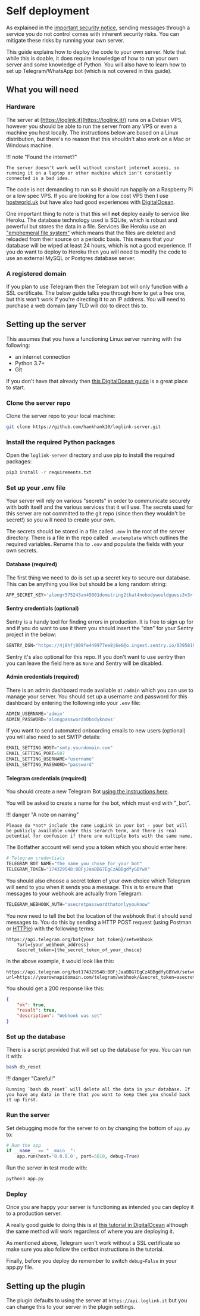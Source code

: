 # Self deployment

As explained in the [important security notice](/security-notice), sending messages through a service you do not control comes with inherent security risks. You can mitigate these risks by running your own server.

This guide explains how to deploy the code to your own server. Note that while this is doable, it does require knowledge of how to run your own server and some knowledge of Python. You will also have to learn how to set up Telegram/WhatsApp bot (which is not covered in this guide).

## What you will need

### Hardware

The server at [https://loglink.it](https://loglink.it/) runs on a Debian VPS, however you should be able to run the server from any VPS or even a machine you host locally. The instructions below are based on a Linux distribution, but there's no reason that this shouldn't also work on a Mac or Windows machine.

!!! note "Found the internet?"

    The server doesn't work well without constant internet access, so running it on a laptop or other machine which isn't constantly connected is a bad idea.

The code is not demanding to run so it should run happily on a Raspberry Pi or a low spec VPS. If you are looking for a low cost VPS then I use [hostworld.uk](https://hostworld.uk/) but have also had good experiences with [DigitalOcean](https://www.digitalocean.com/solutions/vps-hosting).

One important thing to note is that this will **not** deploy easily to service like Heroku. The database technology used is SQLite, which is robust and powerful but stores the data in a file. Services like Heroku use an ["emphemeral file system"](https://devcenter.heroku.com/articles/sqlite3) which means that the files are deleted and reloaded from their source on a periodic basis. This means that your database will be wiped at least 24 hours, which is not a good experience. If you do want to deploy to Heroku then you will need to modify the code to use an external MySQL or Postgres database server.

### A registered domain

If you plan to use Telegram then the Telegram bot will only function with a SSL certificate. The below guide talks you through how to get a free one, but this won't work if you're directing it to an IP address. You will need to purchase a web domain (any TLD will do) to direct this to.

## Setting up the server

This assumes that you have a functioning Linux server running with the following:

- an internet connection
- Python 3.7+
- Git

If you don't have that already then [this DigitalOcean guide](https://www.digitalocean.com/community/tutorials/initial-server-setup-with-ubuntu-20-04) is a great place to start.

### Clone the server repo

Clone the server repo to your local machine:

```bash
git clone https://github.com/hankhank10/loglink-server.git
```

### Install the required Python packages

Open the `loglink-server` directory and use pip to install the required packages:

```bash
pip3 install -r requirements.txt
```

### Set up your .env file

Your server will rely on various "secrets" in order to communicate securely with both itself and the various services that it will use. The secrets used for this server are not committed to the git repo (since then they wouldn't be secret!) so you will need to create your own.

The secrets should be stored in a file called `.env` in the root of the server directory. There is a file in the repo called `.envtemplate` which outlines the required variables. Rename this to `.env` and populate the fields with your own secrets.

#### Database (required)

The first thing we need to do is set up a secret key to secure our database. This can be anything you like but should be a long random string:

```py
APP_SECRET_KEY='alongr575243an45001domstring2that4nobodywouldguess3v3r'
```

#### Sentry credentials (optional)

Sentry is a handy tool for finding errors in production. It is free to sign up for and if you do want to use it them you should insert the "dsn" for your Sentry project in the below:

```py
SENTRY_DSN="https://4j8hfj009fe449977ee8j6e6@o.ingest.sentry.io/0395819423409380200"
```

Sentry  it's also optional for this repo. If you don't want to use sentry then you can leave the field here as `None` and Sentry will be disabled.

#### Admin credentials (required)

There is an admin dashboard made available at `/admin` which you can use to manage your server. You should set up a username and password for this dashboard by entering the following into your `.env` file:

```py
ADMIN_USERNAME='admin'
ADMIN_PASSWORD='alongpasswordn0bodyknows'
```

If you want to send automated onboarding emails to new users (optional) you will also need to set SMTP details:

```py
EMAIL_SETTING_HOST="smtp.yourdomain.com"
EMAIL_SETTING_PORT=587
EMAIL_SETTING_USERNAME="username"
EMAIL_SETTING_PASSWORD="password"
```

#### Telegram credentials (required)

You should create a new Telegram Bot [using the instructions here](https://core.telegram.org/bots/features#creating-a-new-bot).

You will be asked to create a name for the bot, which must end with "_bot".

!!! danger "A note on naming"

    Please do *not* include the name LogLink in your bot - your bot will be publicly available under this serarch term, and there is real potential for confusion if there are multiple bots with the same name.

The Botfather account will send you a token which you should enter here:

```py
# Telegram credentials
TELEGRAM_BOT_NAME="the_name_you_chose_for_your_bot"
TELEGRAM_TOKEN="174329548:BBFjJaaBBG7EgCzABBgdfyGBYwX"
```

You should also choose a secret token of your own choice which Telegram will send to you when it sends you a message. This is to ensure that messages to your webhook are actually from Telegram:

```py
TELEGRAM_WEBHOOK_AUTH="asecretpasswordthatonlyyouknow"
```

You now need to tell the bot the location of the webhook that it should send messages to. You do this by sending a HTTP POST request (using Postman or [HTTPie](https://httpie.io/app)) with the following terms:

```
https://api.telegram.org/bot{your_bot_token}/setwebhook
    ?url={your_webhook_address}
    &secret_token={the_secret_token_of_your_choice}
```

In the above example, it would look like this:
```
https://api.telegram.org/bot174329548:BBFjJaaBBG7EgCzABBgdfyGBYwX/setwebhook?url=https://yourownapidomain.com/telegram/webhook/&secret_token=asecretpasswordthatonlyyouknow
```

You should get a 200 response like this:

```json
{
    "ok": true,
    "result": true,
    "description": "Webhook was set"
}
```

### Set up the database

There is a script provided that will set up the database for you. You can run it with:

```bash
bash db_reset
```

!!! danger "Careful!"

    Running `bash db_reset` will delete all the data in your database. If you have any data in there that you want to keep then you should back it up first.

### Run the server

Set debugging mode for the server to on by changing the bottom of `app.py` to:

```py
# Run the app
if __name__ == "__main__":
    app.run(host='0.0.0.0', port=5010, debug=True)
```

Run the server in test mode with:

```bash
python3 app.py
```

### Deploy

Once you are happy your server is functioning as intended you can deploy it to a production server.

A really good guide to doing this is at [this tutorial in DigitalOcean](https://www.digitalocean.com/community/tutorials/how-to-serve-flask-applications-with-gunicorn-and-nginx-on-ubuntu-22-04) although the same method will work regardless of where you are deploying it.

As mentioned above, Telegram won't work without a SSL certificate so make sure you also follow the certbot instructions in the tutorial.

Finally, before you deploy do remember to switch `debug=False` in your app.py file.

## Setting up the plugin

The plugin defaults to using the server at `https://api.loglink.it` but you can change this to your server in the plugin settings.
